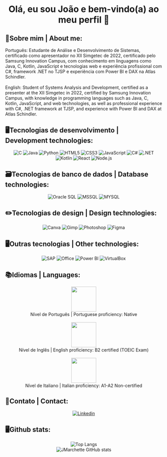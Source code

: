 <h1 align="center"> Olá, eu sou João e bem-vindo(a) ao meu perfil 👾 </h1>

## 👾Sobre mim | About me:
  Português: Estudante de Análise e Desenvolvimento de Sistemas, certificado como apresentador no XII Simgetec de 2022, certificado pelo Samsung Innovation Campus, com conhecimento em linguagens como Java, C, Kotlin, JavaScript e tecnologias web e experiência profissional com C#, framework .NET no TJSP e experiência com Power BI e DAX na Atlas Schindler. 
  <br>  
  English: Student of Systems Analysis and Development, certified as a presenter at the XII Simgetec in 2022, certified by Samsung Innovation Campus, with knowledge in programming languages such as Java, C, Kotlin, JavaScript, and web technologies, as well as professional experience with C#, .NET framework at TJSP, and experience with Power BI and DAX at Atlas Schindler.
  
  ## 🖥️Tecnologias de desenvolvimento | Development technologies:
  <p align="center">
    <img src="https://img.shields.io/badge/C-00599C?style=for-the-badge&logo=c&logoColor=white" alt="C">
    <img src="https://img.shields.io/badge/Java-ED8B00?style=for-the-badge&logo=openjdk&logoColor=white" alt="Java">
    <img src="https://img.shields.io/badge/Python-3776AB?style=for-the-badge&logo=python&logoColor=white" alt="Python">
    <img src="https://img.shields.io/badge/HTML5-E34F26?style=for-the-badge&logo=html5&logoColor=white" alt="HTML5">
    <img src="https://img.shields.io/badge/CSS3-1572B6?style=for-the-badge&logo=css3&logoColor=white" alt="CSS3">
    <img src="https://img.shields.io/badge/JavaScript-323330?style=for-the-badge&logo=javascript&logoColor=F7DF1E" alt="JavaScript">
    <img src="https://img.shields.io/badge/C%23-239120?style=for-the-badge&logo=c-sharp&logoColor=white" alt="C#">
    <img src="https://img.shields.io/badge/.NET-5C2D91?style=for-the-badge&logo=.net&logoColor=white" alt=".NET">
    <img src="https://img.shields.io/badge/Kotlin-0095D5?&style=for-the-badge&logo=kotlin&logoColor=white" alt="Kotlin">
    <img src="https://img.shields.io/badge/React-20232A?style=for-the-badge&logo=react&logoColor=61DAFB" alt="React">
    <img src="https://img.shields.io/badge/Node.js-43853D?style=for-the-badge&logo=node.js&logoColor=white" alt="Node.js">
  </p>

  
  ## 🗃️Tecnologias de banco de dados | Database technologies:
  <p align="center">
    <img src="https://img.shields.io/badge/Oracle-F80000?style=for-the-badge&logo=Oracle&logoColor=white" alt="Oracle SQL">
    <img src="https://img.shields.io/badge/Microsoft%20SQL%20Server-CC2927?style=for-the-badge&logo=microsoft%20sql%20server&logoColor=white" alt="MSSQL">
    <img src="https://img.shields.io/badge/MySQL-00000F?style=for-the-badge&logo=mysql&logoColor=white" alt="MYSQL">
  </p>
  
  ## ✏️Tecnologias de design | Design technologies:
  <p align="center">
  <img src="https://img.shields.io/badge/Canva-%2300C4CC.svg?&style=for-the-badge&logo=Canva&logoColor=white" alt="Canva">
  <img src="https://img.shields.io/badge/gimp-5C5543?style=for-the-badge&logo=gimp&logoColor=white" alt="Gimp">
  <img src="https://img.shields.io/badge/Adobe%20Photoshop-31A8FF?style=for-the-badge&logo=Adobe%20Photoshop&logoColor=black" alt="Photoshop">
  <img src="https://img.shields.io/badge/Figma-F24E1E?style=for-the-badge&logo=figma&logoColor=white" alt="Figma">
  </p>

  
  ## 🖥️Outras tecnologias | Other technologies:
  <p align="center">
    <img src="https://img.shields.io/badge/SAP-0FAAFF?style=for-the-badge&logo=sap&logoColor=white" alt="SAP">
    <img src="https://img.shields.io/badge/Microsoft_Office-D83B01?style=for-the-badge&logo=microsoft-office&logoColor=white" alt="Office">
    <img src="https://img.shields.io/badge/PowerBI-F2C811?style=for-the-badge&logo=Power%20BI&logoColor=white" alt="Power BI">
    <img src="https://img.shields.io/badge/VirtualBox-21416b?style=for-the-badge&logo=VirtualBox&logoColor=white" alt="VirtualBox">
  </p>

  ## 📚Idiomas | Languages:
  <p align="center">
    <img src="https://github.com/user-attachments/assets/9edebd36-18ce-4901-880e-4789a685ab40" width="80" />
    <br>
    Nível de Português | Portuguese proficiency: Native
    <br><br>
    <img src="https://github.com/user-attachments/assets/4bd50f83-388a-4834-a2ab-a9aa06976123" width="80"/>
    <br>
    Nível de Inglês | English proficiency: B2 certified (TOEIC Exam)
    <br><br>
    <img src="https://github.com/user-attachments/assets/5351e567-fc9c-48b4-bbb4-94465dc9981b" width="80"/>
    <br>
    Nível de Italiano | Italian proficiency: A1-A2 Non-certified
  </p>

 ## 📲Contato | Contact:
   <p align="center">
    <a href="https://www.linkedin.com/in/jo%C3%A3o-marchette-6659861b5/">
      <img src="https://img.shields.io/badge/LinkedIn-0077B5?style=for-the-badge&logo=linkedin&logoColor=white" alt="Linkedin">
    </a>
  </p>

  ## 🖥️Github stats:
  <p align="center">
    <img src="https://github-readme-stats.vercel.app/api/top-langs/?username=MarcheJ&layout=compact&theme=tokyonight" alt="Top Langs">
    <br>
    <img src="https://github-readme-stats.vercel.app/api?username=MarcheJ&show_icons=true&theme=tokyonight&hide=stars,issues,prs" alt="JMarchette GitHub stats">
  </p>

 

 
  

  
 
  
